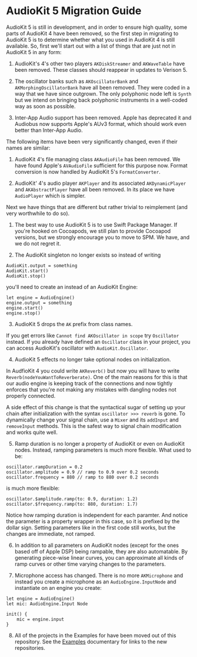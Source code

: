# AudioKit 5 Migration Guide

AudioKit 5 is still in development, and in order to ensure high quality, some parts of AudioKit 4 have been removed, so the first step in migrating to AudioKit 5 is to determine whether what you used in AudioKit 4 is still available. So, first we'll start out with a list of things that are just not in AudioKit 5 in any form:

1. AudioKit's 4's other two players `AKDiskStreamer` and `AKWaveTable` have been removed. These classes should reappear in updates to Verison 5.

2. The oscillator banks such as `AKOscillatorBank` and `AKMorphingOscillatorBank` have all been removed. They were coded in a way that we have since outgrown. The only polyphonic node left is `Synth` but we intend on bringing back polyphonic instruments in a well-coded way as soon as possible.

3. Inter-App Audio support has been removed. Apple has deprecated it and Audiobus now supports Apple's AUv3 format, which should work even better than Inter-App Audio.

The following items have been very significantly changed, even if their names are similar:

1. AudioKit 4's file managing class `AKAudioFile` has been removed. We have found Apple's `AVAudioFile` sufficient for this purpose now. Format conversion is now handled by AudioKit 5's `FormatConverter`.

2. AudioKit' 4's audio player `AKPlayer` and its associated `AKDynamicPlayer` and `AKAbstractPlayer` have all been removed. In its place we have `AudioPlayer` which is simpler. 

Next we have things that are different but rather trivial to reimplement (and very worthwhile to do so).

1. The best way to use AudioKit 5 is to use Swift Package Manager. If you're hooked on Cocoapods, we still plan to provide Cocoapod versions, but we strongly encourage you to move to SPM. We have, and we do not regret it. 

2. The AudioKit singleton no longer exists so instead of writing
```
AudioKit.output = something
AudioKit.start()
AudioKit.stop()
```
you'll need to create an instead of an AudioKit Engine:
```
let engine = AudioEngine()
engine.output = something
engine.start()
engine.stop()
```
3. AudioKit 5 drops the `AK` prefix from class names.

If you get errors like `Cannot find AKOscillator in scope` try `Oscillator` instead. If you already have defined an `Oscillator` class in your project, you can access AudioKit's oscillator with `AudioKit.Oscillator`.

4. AudioKit 5 effects no longer take optional nodes on initialization. 

In AudfioKit 4 you could write `AKReverb()` but now you will have to write `Reverb(nodeYouWantToReverberate)`. One of the main reasons for this is that our audio engine is keeping track of the connections and now tightly enforces that you're not making any mistakes with dangling nodes not properly connected.  

A side effect of this change is that the syntactical sugar of setting up your chain after initialization with the syntax `oscillator >>> reverb` is gone. To dynamically change your signal chain, use a `Mixer` and its `addInput` and `removeInput` methods. This is the safest way to signal chain modification and works quite well.

5. Ramp duration is no longer a property of AudioKit or even on AudioKit nodes. Instead, ramping parameters is much more flexible.  What used to be:
```
oscillator.rampDuration = 0.2
oscillator.amplitude = 0.9 // ramp to 0.9 over 0.2 seconds
oscillator.frequency = 880 // ramp to 880 over 0.2 seconds
```
is much more flexible:
```
oscillator.$amplitude.ramp(to: 0.9, duration: 1.2)
oscillator.$frequency.ramp(to: 880, duration: 1.7)
```
Notice how ramping duration is independent for each paramter. And notice the parameter is a property wrapper in this case, so it is prefixed by the dollar sign. Setting parameters like in the first code still works, but the changes are immediate, not ramped.

6. In addition to all parameters on AudioKit nodes (except for the ones based off of Apple DSP) being rampable, they are also automatable.  By generating piece-wise linear curves, you can approximate all kinds of ramp curves or other time varying changes to the parameters.

7. Microphone access has changed. There is no more `AKMicrophone` and instead you create a microphone as an `AudioEngine.InputNode` and instantiate on an engine you create:
```
let engine = AudioEngine()
let mic: AudioEngine.Input Node

init() {
    mic = engine.input
}
```

8. All of the projects in the Examples for have been moved out of this repository. See the [Examples](Examples.md) documentary for links to the new repositories. 



